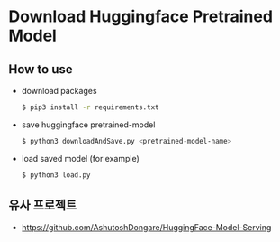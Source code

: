 # Download Huggingface Pretrained Model

## How to use

- download packages

  ```bash
  $ pip3 install -r requirements.txt
  ```

- save huggingface pretrained-model

  ```bash
  $ python3 downloadAndSave.py <pretrained-model-name>
  ```

- load saved model (for example)

  ```bash
  $ python3 load.py
  ```

## 유사 프로젝트

- https://github.com/AshutoshDongare/HuggingFace-Model-Serving
